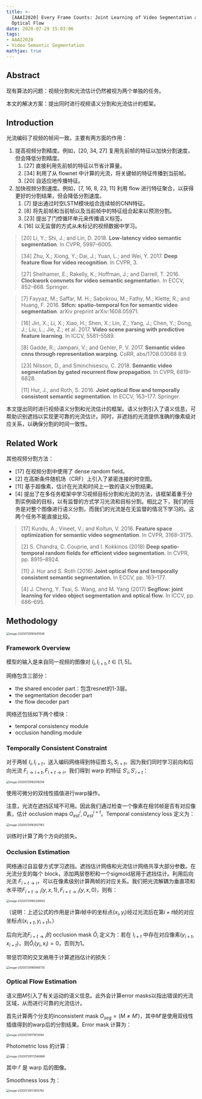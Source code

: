 ```yaml
---
title: >-
  [AAAI2020] Every Frame Counts: Joint Learning of Video Segmentation and
  Optical Flow
date: 2020-07-29 15:03:06
tags:
- AAAI2020
- Video Semantic Segmentation
mathjax: true
---
```


## Abstract

现有算法的问题：视频分割和光流估计仍然被视为两个单独的任务。

本文的解决方案：提出同时进行视频语义分割和光流估计的框架。

## Introduction

光流编码了视频的帧间一致。主要有两方面的作用：

1. 提高视频分割精度。例如，[20, 34, 27] 复用先前帧的特征以加快分割速度，但会降低分割精度。
   1. [27] 直接利用先前帧的特征以节省计算量。
   2. [34] 利用了从 flownet 中计算的光流，将关键帧的特征传播到当前帧。
   3. [20] 自适应地传播特征。
2. 加快视频分割速度。例如，[7, 16, 8, 23, 11] 利用 flow 进行特征聚合，以获得更好的分割结果，但会降低分割速度。
   1. [7] 提出通过时空LSTM模块组合连续帧的CNN特征。
   2. [8] 将先前帧和当前帧以及当前帧中的特征组合起来以预测分割。
   3. [23] 提出了门控循环单元来传播语义标签。
   4. [16] 以无监督的方式从未标记的视频数据中学习。

> [20] Li, Y.; Shi, J.; and Lin, D. 2018. **Low-latency video semantic segmentation**. In CVPR, 5997–6005.
>
> [34] Zhu, X.; Xiong, Y.; Dai, J.; Yuan, L.; and Wei, Y. 2017. **Deep feature flow for video recognition**. In CVPR, 3.
>
> [27] Shelhamer, E.; Rakelly, K.; Hoffman, J.; and Darrell, T. 2016. **Clockwork convnets for video semantic segmentatio**n. In ECCV, 852–868. Springer.

> [7] Fayyaz, M.; Saffar, M. H.; Sabokrou, M.; Fathy, M.; Klette, R.; and Huang, F. 2016. **Stfcn: spatio-temporal fcn for semantic video segmentation**. arXiv preprint arXiv:1608.05971.
>
> [16] Jin, X.; Li, X.; Xiao, H.; Shen, X.; Lin, Z.; Yang, J.; Chen, Y.; Dong, J.; Liu, L.; Jie, Z.; et al. 2017. **Video scene parsing with predictive feature learning**. In ICCV, 5581–5589.
>
> [8] Gadde, R.; Jampani, V.; and Gehler, P. V. 2017. **Semantic video cnns through representation warping**. CoRR, abs/1708.03088 8:9.
>
> [23] Nilsson, D., and Sminchisescu, C. 2018. **Semantic video segmentation by gated recurrent flow propagation**. In CVPR, 6819–6828.
>
> [11] Hur, J., and Roth, S. 2016. **Joint optical flow and temporally consistent semantic segmentation**. In ECCV, 163–177. Springer.

本文提出同时进行视频语义分割和光流估计的框架。语义分割引入了语义信息，可帮助识别遮挡以实现更可靠的光流估计。同时，非遮挡的光流提供准确的像素级对应关系，以确保分割的时间一致性。

## Related Work

其他视频分割方法：

- [17] 在视频分割中使用了 dense random field。
- [2] 在高斯条件随机场（CRF）上引入了紧密连接的时空图。
- [11] 基于超像素，估计在光流和时间上一致的语义分割结果。
- [4] 提出了在多任务框架中学习视频目标分割和光流的方法，该框架着重于分割实例级的目标，以有监督的方式学习光流和目标分割。相比之下，我们的任务是对整个图像进行语义分割，而我们的光流是在无监督的情况下学习的。这两个任务不能直接比较。

> [17] Kundu, A.; Vineet, V.; and Koltun, V. 2016. **Feature space optimization for semantic video segmentation**. In CVPR, 3168–3175.
>
> [2] S. Chandra, C. Couprie, and I. Kokkinos (2018) **Deep spatio-temporal random fields for efficient video segmentation**. In CVPR, pp. 8915–8924.
>
> [11] J. Hur and S. Roth (2016) **Joint optical flow and temporally consistent semantic segmentation.** In ECCV, pp. 163–177.
>
> [4] J. Cheng, Y. Tsai, S. Wang, and M. Yang (2017) **Segflow: joint learning for video object segmentation and optical flow.** In ICCV, pp. 686–695.

## Methodology

<img src="https://i.loli.net/2020/07/29/HZSjcwBYXCbzJym.png" alt="image-20200729161445548" style="zoom:50%;" />

### Framework Overview

模型的输入是来自同一视频的图像对 $I_i, I_{i+t}, t\in [1,5]$。

网络包含三部分：

- the shared encoder part：包含resnet的1-3层。
- the segmentation decoder part
- the flow decoder part

网络还包括如下两个模块：

- temporal consistency module
- occlusion handling module

### Temporally Consistent Constraint

对于两帧 $I_i,I_{i+t}$，送入编码网络得到特征图 $S_i,S_{i+t}$。因为我们同时学习前向和后向光流 $F_{i\rightarrow i+t}, F_{i+t\rightarrow i}$，我们得到 warp 的特征 $S'_{i},S'_{i+t}$：

<img src="https://i.loli.net/2020/07/29/P2W16amikZYzhqj.png" alt="image-20200729162918256" style="zoom:50%;" />

使用可微分的双线性插值进行warp操作。

注意，光流在遮挡区域不可用。因此我们通过检查一个像素在相邻帧是否有对应像素，估计 occlusion maps $O_{est}^i, O_{est}^{i+t}$。Temporal
consistency loss 定义为：

<img src="https://i.loli.net/2020/07/29/9GJTqZgnW2y3jRC.png" alt="image-20200729163507163" style="zoom:50%;" />

训练时计算了两个方向的损失。

### Occlusion Estimation

网络通过自监督方式学习遮挡。遮挡估计网络和光流估计网络共享大部分参数。在光流分支的每个 block，添加两层卷积和一个sigmoid层用于遮挡估计。利用后向光流 $F_{i+t\rightarrow i}$，可以在像素级别计算两帧的对应关系。我们把光流解耦为垂直项和水平项$F_{i+t\rightarrow i}(y,x,1),F_{i+t\rightarrow i}(y,x,0)$，则有：

<img src="https://i.loli.net/2020/07/29/eGHj8nS4B6LivEK.png" alt="image-20200729165326943" style="zoom:50%;" />

（说明：上述公式的作用是计算$i$帧中的坐标点$(x_i,y_i)$经过光流后在第$i+t$帧的对应坐标点$(x_{i+t},y_{i+t})$。）

后向光流$F_{i+t\rightarrow i}$的 occlusion mask $\hat O_i$ 定义为：若在 $I_{i+t}$ 中存在对应像素$(y_{i+t},x_{i+t})$，则$\hat O_i (y_i,x_i)=0$，否则为1。

带惩罚项的交叉熵用于计算遮挡估计的损失：

<img src="https://i.loli.net/2020/07/29/u6onPfBFTEAQLc5.png" alt="image-20200729165948735" style="zoom:50%;" />

### Optical Flow Estimation

语义图$M$引入了有关运动的语义信息。此外会计算error masks以指出错误的光流区域，从而进行可靠的光流估计。

首先计算两个分支的inconsistent mask $O_{seg} = (M \ne M')$，其中$M'$是使用双线性插值得到的warp后的分割结果。Error mask 计算为：

<img src="https://i.loli.net/2020/07/29/S4oizhab5kwespx.png" alt="image-20200729171613094" style="zoom:50%;" />

Photometric loss 的计算：

<img src="https://i.loli.net/2020/07/29/BPeObF6q8Qgx4Ei.png" alt="image-20200729172546868" style="zoom:50%;" />

其中 $I'$ 是 warp 后的图像。

Smoothness loss 为：

<img src="https://i.loli.net/2020/07/29/fQXldyBHjeVLZg7.png" alt="image-20200729172813782" style="zoom:50%;" />